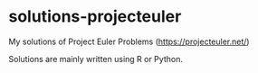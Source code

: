 solutions-projecteuler
======================

My solutions of Project Euler Problems (https://projecteuler.net/)

Solutions are mainly written using R or Python.

